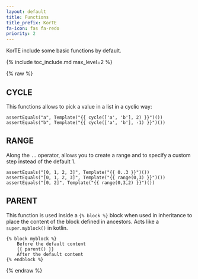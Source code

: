```yaml
---
layout: default
title: Functions
title_prefix: KorTE
fa-icon: fas fa-redo
priority: 2
---
```


KorTE include some basic functions by default.

{% include toc_include.md max_level=2 %}

{% raw %}

## CYCLE

This functions allows to pick a value in a list in a cyclic way:

```liquid
assertEquals("a", Template("{{ cycle(['a', 'b'], 2) }}")())
assertEquals("b", Template("{{ cycle(['a', 'b'], -1) }}")())
```

## RANGE

Along the `..` operator, allows you to create a range and to specify a custom step instead of the default 1.

```liquid
assertEquals("[0, 1, 2, 3]", Template("{{ 0..3 }}")())
assertEquals("[0, 1, 2, 3]", Template("{{ range(0,3) }}")())
assertEquals("[0, 2]", Template("{{ range(0,3,2) }}")())
```

## PARENT

This function is used inside a `{% block %}` block when used in inheritance to place the content of the block defined in ancestors. Acts like a `super.myblock()` in kotlin.

```liquid
{% block myblock %}
    Before the default content
    {{ parent() }}
    After the default content
{% endblock %}
```

{% endraw %}